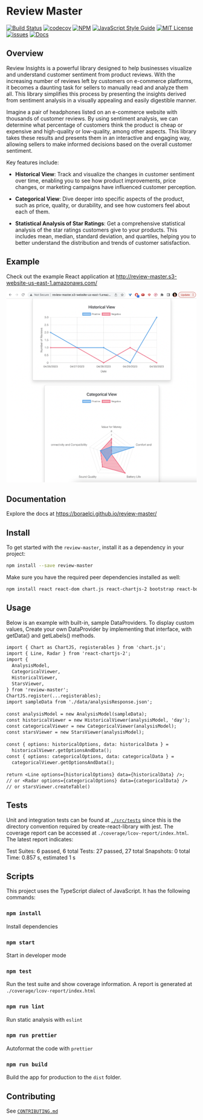 # Review Master

[![Build Status](https://github.com/boraelci/review-master/workflows/Build%20Status/badge.svg?branch=main)](https://github.com/boraelci/review-master/actions?query=workflow%3A%22Build+Status%22)
[![codecov](https://codecov.io/gh/boraelci/review-master/branch/main/graph/badge.svg)](https://codecov.io/gh/boraelci/review-master)
[![NPM](https://img.shields.io/npm/v/review-master.svg)](https://www.npmjs.com/package/review-master)
[![JavaScript Style Guide](https://img.shields.io/badge/code_style-standard-brightgreen.svg)](https://standardjs.com)
[![MIT License](https://img.shields.io/github/license/boraelci/review-master)](https://github.com/boraelci/review-master/blob/main/LICENSE)
[![issues](https://img.shields.io/github/issues/boraelci/review-master)](https://github.com/boraelci/review-master/issues)
[![Docs](https://img.shields.io/badge/docs-passing-success)](https://boraelci.github.io/review-master/)

## Overview

Review Insights is a powerful library designed to help businesses visualize and understand customer sentiment from product reviews. With the increasing number of reviews left by customers on e-commerce platforms, it becomes a daunting task for sellers to manually read and analyze them all. This library simplifies this process by presenting the insights derived from sentiment analysis in a visually appealing and easily digestible manner.

Imagine a pair of headphones listed on an e-commerce website with thousands of customer reviews. By using sentiment analysis, we can determine what percentage of customers think the product is cheap or expensive and high-quality or low-quality, among other aspects. This library takes these results and presents them in an interactive and engaging way, allowing sellers to make informed decisions based on the overall customer sentiment.

Key features include:

- **Historical View**: Track and visualize the changes in customer sentiment over time, enabling you to see how product improvements, price changes, or marketing campaigns have influenced customer perception.

- **Categorical View**: Dive deeper into specific aspects of the product, such as price, quality, or durability, and see how customers feel about each of them.

- **Statistical Analysis of Star Ratings**: Get a comprehensive statistical analysis of the star ratings customers give to your products. This includes mean, median, standard deviation, and quartiles, helping you to better understand the distribution and trends of customer satisfaction.

## Example

Check out the example React application at http://review-master.s3-website-us-east-1.amazonaws.com/

[![Example](images/example-app.png)](http://review-master.s3-website-us-east-1.amazonaws.com)

## Documentation

Explore the docs at https://boraelci.github.io/review-master/

## Install

To get started with the `review-master`, install it as a dependency in your project:

```bash
npm install --save review-master
```

Make sure you have the required peer dependencies installed as well:

```bash
npm install react react-dom chart.js react-chartjs-2 bootstrap react-bootstrap
```

## Usage

Below is an example with built-in, sample DataProviders. To display custom values, Create your own DataProvider by implementing that interface, with getData() and getLabels() methods.

```tsx
import { Chart as ChartJS, registerables } from 'chart.js';
import { Line, Radar } from 'react-chartjs-2';
import {
  AnalysisModel,
  CategoricalViewer,
  HistoricalViewer,
  StarsViewer,
} from 'review-master';
ChartJS.register(...registerables);
import sampleData from './data/analysisResponse.json';

const analysisModel = new AnalysisModel(sampleData);
const historicalViewer = new HistoricalViewer(analysisModel, 'day');
const categoricalViewer = new CategoricalViewer(analysisModel);
const starsViewer = new StarsViewer(analysisModel);

const { options: historicalOptions, data: historicalData } =
  historicalViewer.getOptionsAndData();
const { options: categoricalOptions, data: categoricalData } =
  categoricalViewer.getOptionsAndData();

return <Line options={historicalOptions} data={historicalData} />;
// or <Radar options={categoricalOptions} data={categoricalData} />
// or starsViewer.createTable()
```

## Tests

Unit and integration tests can be found at [`./src/tests`](https://github.com/boraelci/review-master/tree/main/src/tests) since this is the directory convention required by create-react-library with jest. The coverage report can be accessed at `./coverage/lcov-report/index.html`. The latest report indicates:

Test Suites: 6 passed, 6 total
Tests: 27 passed, 27 total
Snapshots: 0 total
Time: 0.857 s, estimated 1 s

## Scripts

This project uses the TypeScript dialect of JavaScript. It has the following commands:

### `npm install`

Install dependencies

### `npm start`

Start in developer mode

### `npm test`

Run the test suite and show coverage information. A report is generated at `./coverage/lcov-report/index.html`

### `npm run lint`

Run static analysis with `eslint`

### `npm run prettier`

Autoformat the code with `prettier`

### `npm run build`

Build the app for production to the `dist` folder.

## Contributing

See [`CONTRIBUTING.md`](https://github.com/boraelci/review-master/blob/main/CONTRIBUTING.md)
